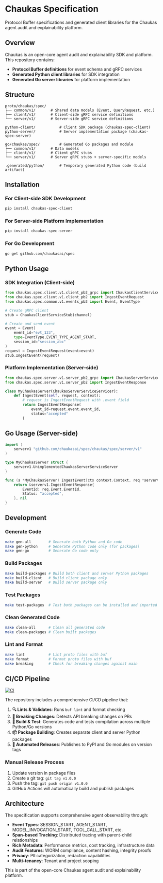 # Chaukas Specification

Protocol Buffer specifications and generated client libraries for the Chaukas agent audit and explainability platform.

## Overview

Chaukas is an open-core agent audit and explainability SDK and platform. This repository contains:

- **Protocol Buffer definitions** for event schema and gRPC services
- **Generated Python client libraries** for SDK integration
- **Generated Go server libraries** for platform implementation

## Structure

```
proto/chaukas/spec/
├── common/v1/       # Shared data models (Event, QueryRequest, etc.)
├── client/v1/       # Client-side gRPC service definitions  
└── server/v1/       # Server-side gRPC service definitions

python-client/           # Client SDK package (chaukas-spec-client)
python-server/           # Server implementation package (chaukas-spec-server)

go/chaukas/spec/         # Generated Go packages and module
├── common/v1/       # Data models
├── client/v1/       # Client gRPC stubs
└── server/v1/       # Server gRPC stubs + server-specific models

.generated/python/       # Temporary generated Python code (build artifact)
```

## Installation

### For Client-side SDK Development
```bash
pip install chaukas-spec-client
```

### For Server-side Platform Implementation
```bash
pip install chaukas-spec-server
```

### For Go Development
```bash
go get github.com/chaukasai/spec
```

## Python Usage

### SDK Integration (Client-side)
```python
from chaukas.spec.client.v1.client_pb2_grpc import ChaukasClientServiceStub
from chaukas.spec.client.v1.client_pb2 import IngestEventRequest
from chaukas.spec.common.v1.events_pb2 import Event, EventType

# Create gRPC client
stub = ChaukasClientServiceStub(channel)

# Create and send event
event = Event(
    event_id="evt_123",
    type=EventType.EVENT_TYPE_AGENT_START,
    session_id="session_abc"
)
request = IngestEventRequest(event=event)
stub.IngestEvent(request)
```

### Platform Implementation (Server-side)
```python
from chaukas.spec.server.v1.server_pb2_grpc import ChaukasServerServiceServicer
from chaukas.spec.server.v1.server_pb2 import IngestEventResponse

class MyChaukasServer(ChaukasServerServiceServicer):
    def IngestEvent(self, request, context):
        # request is IngestEventRequest with .event field
        return IngestEventResponse(
            event_id=request.event.event_id,
            status="accepted"
        )
```

## Go Usage (Server-side)

```go
import (
    serverv1 "github.com/chaukasai/spec/chaukas/spec/server/v1"
)

type MyChaukasServer struct {
    serverv1.UnimplementedChaukasServerServiceServer
}

func (s *MyChaukasServer) IngestEvent(ctx context.Context, req *serverv1.IngestEventRequest) (*serverv1.IngestEventResponse, error) {
    return &serverv1.IngestEventResponse{
        EventId: req.Event.EventId,
        Status: "accepted",
    }, nil
}
```

## Development

### Generate Code
```bash
make gen-all        # Generate both Python and Go code
make gen-python     # Generate Python code only (for packages)
make gen-go         # Generate Go code only
```

### Build Packages
```bash
make build-packages # Build both client and server Python packages
make build-client   # Build client package only
make build-server   # Build server package only
```

### Test Packages
```bash
make test-packages  # Test both packages can be installed and imported
```

### Clean Generated Code
```bash
make clean-all      # Clean all generated code
make clean-packages # Clean built packages
```

### Lint and Format
```bash
make lint           # Lint proto files with buf
make format         # Format proto files with buf
make breaking       # Check for breaking changes against main
```

## CI/CD Pipeline

[![CI](https://github.com/chaukasai/spec/workflows/CI/badge.svg)](https://github.com/chaukasai/spec/actions)

The repository includes a comprehensive CI/CD pipeline that:

1. **🔍 Lints & Validates**: Runs `buf lint` and format checking
2. **🚨 Breaking Changes**: Detects API breaking changes on PRs
3. **🔨 Build & Test**: Generates code and tests compilation across multiple Python/Go versions
4. **📦 Package Building**: Creates separate client and server Python packages
5. **🚀 Automated Releases**: Publishes to PyPI and Go modules on version tags

### Manual Release Process
1. Update version in package files
2. Create a git tag: `git tag v1.0.0`
3. Push the tag: `git push origin v1.0.0`
4. GitHub Actions will automatically build and publish packages

## Architecture

The specification supports comprehensive agent observability through:

- **Event Types**: SESSION_START, AGENT_START, MODEL_INVOCATION_START, TOOL_CALL_START, etc.
- **Span-based Tracking**: Distributed tracing with parent-child relationships
- **Rich Metadata**: Performance metrics, cost tracking, infrastructure data
- **Audit Features**: WORM compliance, content hashing, integrity proofs
- **Privacy**: PII categorization, redaction capabilities
- **Multi-tenancy**: Tenant and project scoping

This is part of the open-core Chaukas agent audit and explainability platform.